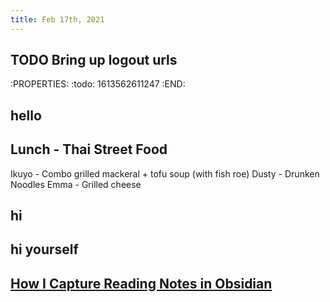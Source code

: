 ```yaml
---
title: Feb 17th, 2021
---
```


## TODO Bring up logout urls
:PROPERTIES:
:todo: 1613562611247
:END:
## hello
## Lunch - Thai Street Food
Ikuyo - Combo grilled mackeral + tofu soup (with fish roe)
Dusty - Drunken Noodles
Emma - Grilled cheese
## hi
## hi yourself
## [How I Capture Reading Notes in Obsidian]()
